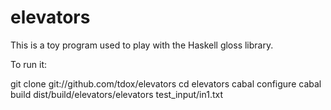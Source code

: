 elevators
=========

This is a toy program used to play with the Haskell gloss library.

To run it:

git clone git://github.com/tdox/elevators
cd elevators
cabal configure
cabal build
dist/build/elevators/elevators test_input/in1.txt
